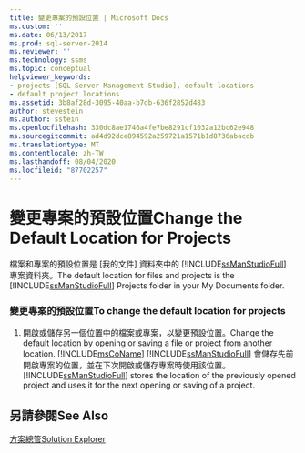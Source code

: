 ```yaml
---
title: 變更專案的預設位置 | Microsoft Docs
ms.custom: ''
ms.date: 06/13/2017
ms.prod: sql-server-2014
ms.reviewer: ''
ms.technology: ssms
ms.topic: conceptual
helpviewer_keywords:
- projects [SQL Server Management Studio], default locations
- default project locations
ms.assetid: 3b8af28d-3095-40aa-b7db-636f2852d483
author: stevestein
ms.author: sstein
ms.openlocfilehash: 330dc8ae1746a4fe7be8291cf1032a12bc62e948
ms.sourcegitcommit: ad4d92dce894592a259721a1571b1d8736abacdb
ms.translationtype: MT
ms.contentlocale: zh-TW
ms.lasthandoff: 08/04/2020
ms.locfileid: "87702257"
---
```

# <a name="change-the-default-location-for-projects"></a><span data-ttu-id="09593-102">變更專案的預設位置</span><span class="sxs-lookup"><span data-stu-id="09593-102">Change the Default Location for Projects</span></span>
  <span data-ttu-id="09593-103">檔案和專案的預設位置是 [我的文件] 資料夾中的 [!INCLUDE[ssManStudioFull](../../includes/ssmanstudiofull-md.md)] 專案資料夾。</span><span class="sxs-lookup"><span data-stu-id="09593-103">The default location for files and projects is the [!INCLUDE[ssManStudioFull](../../includes/ssmanstudiofull-md.md)] Projects folder in your My Documents folder.</span></span>  
  
### <a name="to-change-the-default-location-for-projects"></a><span data-ttu-id="09593-104">變更專案的預設位置</span><span class="sxs-lookup"><span data-stu-id="09593-104">To change the default location for projects</span></span>  
  
1.  <span data-ttu-id="09593-105">開啟或儲存另一個位置中的檔案或專案，以變更預設位置。</span><span class="sxs-lookup"><span data-stu-id="09593-105">Change the default location by opening or saving a file or project from another location.</span></span> [!INCLUDE[msCoName](../../includes/msconame-md.md)] <span data-ttu-id="09593-106">[!INCLUDE[ssManStudioFull](../../includes/ssmanstudiofull-md.md)] 會儲存先前開啟專案的位置，並在下次開啟或儲存專案時使用該位置。</span><span class="sxs-lookup"><span data-stu-id="09593-106">[!INCLUDE[ssManStudioFull](../../includes/ssmanstudiofull-md.md)] stores the location of the previously opened project and uses it for the next opening or saving of a project.</span></span>  
  
## <a name="see-also"></a><span data-ttu-id="09593-107">另請參閱</span><span class="sxs-lookup"><span data-stu-id="09593-107">See Also</span></span>  
 [<span data-ttu-id="09593-108">方案總管</span><span class="sxs-lookup"><span data-stu-id="09593-108">Solution Explorer</span></span>](solution-explorer.md)  
  
  
